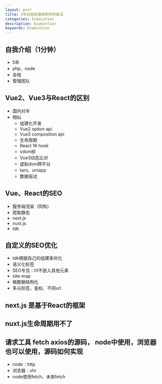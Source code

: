 ```yaml
---
layout: post
title: 5年经验前端架构师的面试
categories: Examintion
description: Examintion
keywords: Examintion
---
```


## 自我介绍（1分钟）
- 5年
- php、node
- 全栈
- 管理团队

## Vue2、Vue3与React的区别
- 国内对半
- 相似
    - 组建化开发
    - Vue2 option api
    - Vue3 composition api
    - 生命周期
    - React 16 hook
    - vdom树
    - Vue3动态比对
    - 虚拟dom跨平台
    - taro、uniapp
    - 数据驱动
## Vue、React的SEO
- 服务端渲染（同构）
- 爬取静态
- next.js
- nuxt.js
- tdk
## 自定义的SEO优化
- tdk根据自己的组建来优化
- 语义化标签
- SEO专员：h1不嵌入其他元素
- site-map
- 微数据结构化
- 多元标签，鉴权、不同url
## next.js 是基于React的框架

## nuxt.js生命周期用不了
## 请求工具 fetch axios的源码， node中使用，浏览器也可以使用，源码如何实现
- node：http
- 浏览器：xhr
- node使用fetch，未来fetch




